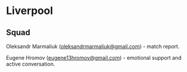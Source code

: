 # Liverpool

## Squad 

Oleksandr Marmaliuk (oleksandrmarmaliuk@gmail.com) - match report.

Eugene Hromov (eugene13hromov@gmail.com) - emotional support and active conversation.